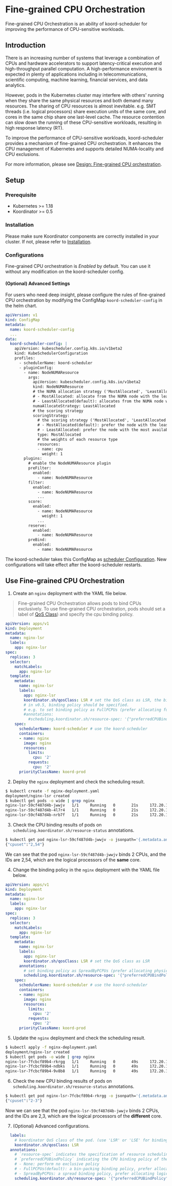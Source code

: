 # Fine-grained CPU Orchestration

Fine-grained CPU Orchestration is an ability of koord-scheduler for improving the performance of CPU-sensitive workloads.

## Introduction

There is an increasing number of systems that leverage a combination of CPUs and hardware accelerators to support
latency-critical execution and high-throughput parallel computation. A high-performance environment is expected in
plenty of applications including in telecommunications, scientific computing, machine learning, financial services, and
data analytics.

However, pods in the Kubernetes cluster may interfere with others' running when they share the same physical resources
and both demand many resources. The sharing of CPU resources is almost inevitable. e.g. SMT threads (i.e. logical
processors) share execution units of the same core, and cores in the same chip share one last-level cache. The resource
contention can slow down the running of these CPU-sensitive workloads, resulting in high response latency (RT).

To improve the performance of CPU-sensitive workloads, koord-scheduler provides a mechanism of fine-grained CPU
orchestration. It enhances the CPU management of Kubernetes and supports detailed NUMA-locality and CPU exclusions.

For more information, please see [Design: Fine-grained CPU orchestration](/docs/designs/fine-grained-cpu-orchestration).

## Setup

### Prerequisite

- Kubernetes >= 1.18
- Koordinator >= 0.5

### Installation

Please make sure Koordinator components are correctly installed in your cluster. If not, please refer to [Installation](/docs/installation).

### Configurations

Fine-grained CPU orchestration is *Enabled* by default. You can use it without any modification on the koord-scheduler config.

#### (Optional) Advanced Settings

For users who need deep insight, please configure the rules of fine-grained CPU orchestration by modifying the ConfigMap
`koord-scheduler-config` in the helm chart.

```yaml
apiVersion: v1
kind: ConfigMap
metadata:
  name: koord-scheduler-config
  ...
data:
  koord-scheduler-config: |
    apiVersion: kubescheduler.config.k8s.io/v1beta2
    kind: KubeSchedulerConfiguration
    profiles:
      - schedulerName: koord-scheduler
      - pluginConfig:
        - name: NodeNUMAResource
          args:
            apiVersion: kubescheduler.config.k8s.io/v1beta2
            kind: NodeNUMAResource
            # the NUMA allocation strategy ('MostAllocated', 'LeastAllocated')
            # - MostAllocated: allocate from the NUMA node with the least available resources
            # - LeastAllocated(default): allocates from the NUMA node with the most available resources
            numaAllocateStrategy: LeastAllocated
            # the scoring strategy
            scoringStrategy:
              # the scoring strategy ('MostAllocated', 'LeastAllocated')
              # - MostAllocated(default): prefer the node with the least available resources
              # - LeastAllocated: prefer the node with the most available resources
              type: MostAllocated
              # the weights of each resource type
              resources:
              - name: cpu
                weight: 1
        plugins:
          # enable the NodeNUMAResource plugin
          preFilter:
            enabled:
              - name: NodeNUMAResource
          filter:
            enabled:
              - name: NodeNUMAResource
              ...
          score:
            enabled:
              - name: NodeNUMAResource
                weight: 1
              ...
          reserve:
            enabled:
              - name: NodeNUMAResource
          preBind:
            enabled:
              - name: NodeNUMAResource
```

The koord-scheduler takes this ConfigMap as [scheduler Configuration](https://kubernetes.io/docs/reference/scheduling/config/).
New configurations will take effect after the koord-scheduler restarts.

## Use Fine-grained CPU Orchestration

1. Create an `nginx` deployment with the YAML file below.

> Fine-grained CPU Orchestration allows pods to bind CPUs exclusively. To use fine-grained CPU orchestration, pods should set a label of [QoS Class](/docs/architecture/qos#definition)) and specify the cpu binding policy.

```yaml
apiVersion: apps/v1
kind: Deployment
metadata:
  name: nginx-lsr
  labels:
    app: nginx-lsr
spec:
  replicas: 3
  selector:
    matchLabels:
      app: nginx-lsr
  template:
    metadata:
      name: nginx-lsr
      labels:
        app: nginx-lsr
        koordinator.sh/qosClass: LSR # set the QoS class as LSR, the binding policy is FullPCPUs by default
        # in v0.5, binding policy should be specified.
        # e.g. to set binding policy as FullPCPUs (prefer allocating full physical CPUs of the same core):
        #annotations:
          #scheduling.koordinator.sh/resource-spec: '{"preferredCPUBindPolicy": "FullPCPUs"}'
    spec:
      schedulerName: koord-scheduler # use the koord-scheduler
      containers:
      - name: nginx
        image: nginx
        resources:
          limits:
            cpu: '2'
          requests:
            cpu: '2'
      priorityClassName: koord-prod
```

2. Deploy the `nginx` deployment and check the scheduling result.

```bash
$ kubectl create -f nginx-deployment.yaml
deployment/nginx-lsr created
$ kubectl get pods -o wide | grep nginx
nginx-lsr-59cf487d4b-jwwjv   1/1     Running   0       21s     172.20.101.35    node-0   <none>         <none>
nginx-lsr-59cf487d4b-4l7r4   1/1     Running   0       21s     172.20.101.79    node-1   <none>         <none>
nginx-lsr-59cf487d4b-nrb7f   1/1     Running   0       21s     172.20.106.119   node-2   <none>         <none>
```

3. Check the CPU binding results of pods on `scheduling.koordinator.sh/resource-status` annotations.

```bash
$ kubectl get pod nginx-lsr-59cf487d4b-jwwjv -o jsonpath='{.metadata.annotations.scheduling\.koordinator\.sh/resource-status}'
{"cpuset":"2,54"}
```

We can see that the pod `nginx-lsr-59cf487d4b-jwwjv` binds 2 CPUs, and the IDs are 2,54, which are the logical
processors of the **same** core.

4. Change the binding policy in the `nginx` deployment with the YAML file below.

```yaml
apiVersion: apps/v1
kind: Deployment
metadata:
  name: nginx-lsr
  labels:
    app: nginx-lsr
spec:
  replicas: 3
  selector:
    matchLabels:
      app: nginx-lsr
  template:
    metadata:
      name: nginx-lsr
      labels:
        app: nginx-lsr
        koordinator.sh/qosClass: LSR # set the QoS class as LSR
      annotations:
        # set binding policy as SpreadByPCPUs (prefer allocating physical CPUs of different cores)
        scheduling.koordinator.sh/resource-spec: '{"preferredCPUBindPolicy": "SpreadByPCPUs"}'
    spec:
      schedulerName: koord-scheduler # use the koord-scheduler
      containers:
      - name: nginx
        image: nginx
        resources:
          limits:
            cpu: '2'
          requests:
            cpu: '2'
      priorityClassName: koord-prod
```

5. Update the `nginx` deployment and check the scheduling result.

```bash
$ kubectl apply -f nginx-deployment.yaml
deployment/nginx-lsr created
$ kubectl get pods -o wide | grep nginx
nginx-lsr-7fcbcf89b4-rkrgg   1/1     Running   0       49s     172.20.101.35    node-0   <none>         <none>
nginx-lsr-7fcbcf89b4-ndbks   1/1     Running   0       49s     172.20.101.79    node-1   <none>         <none>
nginx-lsr-7fcbcf89b4-9v8b8   1/1     Running   0       49s     172.20.106.119   node-2   <none>         <none>
```

6. Check the new CPU binding results of pods on `scheduling.koordinator.sh/resource-status` annotations.

```bash
$ kubectl get pod nginx-lsr-7fcbcf89b4-rkrgg -o jsonpath='{.metadata.annotations.scheduling\.koordinator\.sh/resource-status}'
{"cpuset":"2-3"}
```

Now we can see that the pod `nginx-lsr-59cf487d4b-jwwjv` binds 2 CPUs, and the IDs are 2,3, which are the logical
processors of the **different** core.

7. (Optional) Advanced configurations.

```yaml
  labels:
    # koordinator QoS class of the pod. (use 'LSR' or 'LSE' for binding CPUs)
    koordinator.sh/qosClass: LSR
  annotations:
    # `resource-spec` indicates the specification of resource scheduling, here we need to set `preferredCPUBindPolicy`.
    # `preferredCPUBindPolicy` indicating the CPU binding policy of the pod ('None', 'FullPCPUs', 'SpreadByPCPUs')
    # - None: perform no exclusive policy
    # - FullPCPUs(default): a bin-packing binding policy, prefer allocating full physical cores (SMT siblings)
    # - SpreadByPCPUs: a spread binding policy, prefer allocating logical cores (SMT threads) evenly across physical cores (SMT siblings)
    scheduling.koordinator.sh/resource-spec: '{"preferredCPUBindPolicy": "FullPCPUs"}'
```
